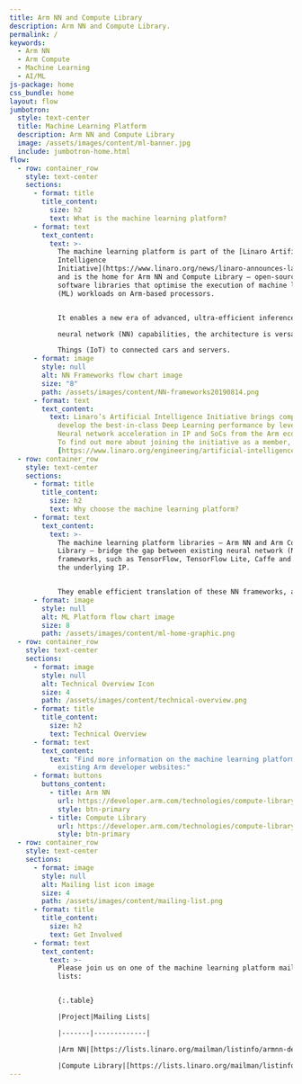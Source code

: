 ```yaml
---
title: Arm NN and Compute Library
description: Arm NN and Compute Library.
permalink: /
keywords:
  - Arm NN
  - Arm Compute
  - Machine Learning
  - AI/ML
js-package: home
css_bundle: home
layout: flow
jumbotron:
  style: text-center
  title: Machine Learning Platform
  description: Arm NN and Compute Library
  image: /assets/images/content/ml-banner.jpg
  include: jumbotron-home.html
flow:
  - row: container_row
    style: text-center
    sections:
      - format: title
        title_content:
          size: h2
          text: What is the machine learning platform?
      - format: text
        text_content:
          text: >-
            The machine learning platform is part of the [Linaro Artificial
            Intelligence
            Initiative](https://www.linaro.org/news/linaro-announces-launch-of-machine-intelligence-initiative/)
            and is the home for Arm NN and Compute Library – open-source
            software libraries that optimise the execution of machine learning
            (ML) workloads on Arm-based processors.


            It enables a new era of advanced, ultra-efficient inference at the edge. Specifically designed for machine learning and 

            neural network (NN) capabilities, the architecture is versatile enough to scale to any device, from the Internet of 

            Things (IoT) to connected cars and servers.
      - format: image
        style: null
        alt: NN Frameworks flow chart image
        size: "8"
        path: /assets/images/content/NN-frameworks20190814.png
      - format: text
        text_content:
          text: Linaro’s Artificial Intelligence Initiative brings companies together to
            develop the best-in-class Deep Learning performance by leveraging
            Neural network acceleration in IP and SoCs from the Arm ecosystem.
            To find out more about joining the initiative as a member, go to
            [https://www.linaro.org/engineering/artificial-intelligence/](https://www.linaro.org/engineering/artificial-intelligence/).
  - row: container_row
    style: text-center
    sections:
      - format: title
        title_content:
          size: h2
          text: Why choose the machine learning platform?
      - format: text
        text_content:
          text: >-
            The machine learning platform libraries – Arm NN and Arm Compute
            Library – bridge the gap between existing neural network (NN)
            frameworks, such as TensorFlow, TensorFlow Lite, Caffe and ONNX, and
            the underlying IP.


            They enable efficient translation of these NN frameworks, allowing them to run efficiently – without modification – across Arm Cortex-A CPUs, Arm Mali GPUs and the Arm ML processor.
      - format: image
        style: null
        alt: ML Platform flow chart image
        size: 8
        path: /assets/images/content/ml-home-graphic.png
  - row: container_row
    style: text-center
    sections:
      - format: image
        style: null
        alt: Technical Overview Icon
        size: 4
        path: /assets/images/content/technical-overview.png
      - format: title
        title_content:
          size: h2
          text: Technical Overview
      - format: text
        text_content:
          text: "Find more information on the machine learning platform projects from the
            existing Arm developer websites:"
      - format: buttons
        buttons_content:
          - title: Arm NN
            url: https://developer.arm.com/technologies/compute-library
            style: btn-primary
          - title: Compute Library
            url: https://developer.arm.com/technologies/compute-library
            style: btn-primary
  - row: container_row
    style: text-center
    sections:
      - format: image
        style: null
        alt: Mailing list icon image
        size: 4
        path: /assets/images/content/mailing-list.png
      - format: title
        title_content:
          size: h2
          text: Get Involved
      - format: text
        text_content:
          text: >-
            Please join us on one of the machine learning platform mailing
            lists:


            {:.table}

            |Project|Mailing Lists|

            |-------|-------------|

            |Arm NN|[https://lists.linaro.org/mailman/listinfo/armnn-dev](https://lists.linaro.org/mailman/listinfo/armnn-dev)|

            |Compute Library|[https://lists.linaro.org/mailman/listinfo/acl-dev](https://lists.linaro.org/mailman/listinfo/acl-dev)|
---
```

